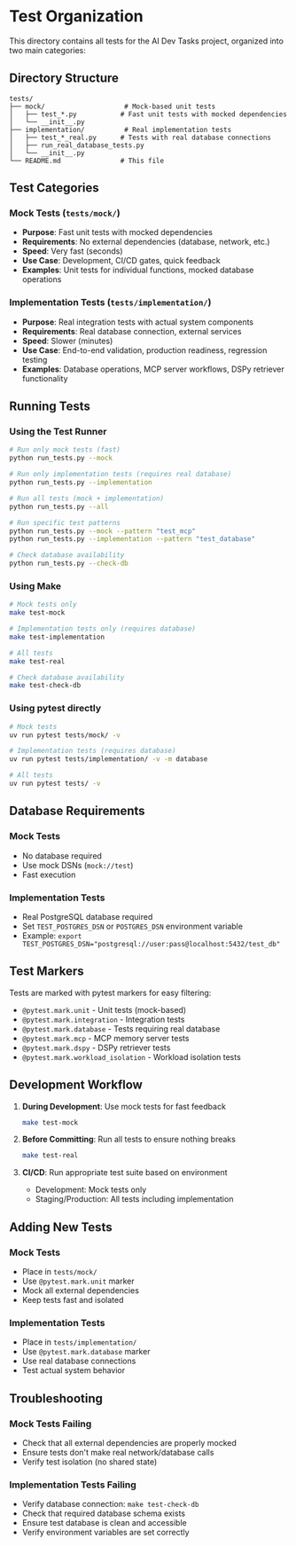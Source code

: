 # Test Organization

This directory contains all tests for the AI Dev Tasks project, organized into two main categories:

## Directory Structure

```
tests/
├── mock/                    # Mock-based unit tests
│   ├── test_*.py           # Fast unit tests with mocked dependencies
│   └── __init__.py
├── implementation/          # Real implementation tests
│   ├── test_*_real.py      # Tests with real database connections
│   ├── run_real_database_tests.py
│   └── __init__.py
└── README.md               # This file
```

## Test Categories

### Mock Tests (`tests/mock/`)
- **Purpose**: Fast unit tests with mocked dependencies
- **Requirements**: No external dependencies (database, network, etc.)
- **Speed**: Very fast (seconds)
- **Use Case**: Development, CI/CD gates, quick feedback
- **Examples**: Unit tests for individual functions, mocked database operations

### Implementation Tests (`tests/implementation/`)
- **Purpose**: Real integration tests with actual system components
- **Requirements**: Real database connection, external services
- **Speed**: Slower (minutes)
- **Use Case**: End-to-end validation, production readiness, regression testing
- **Examples**: Database operations, MCP server workflows, DSPy retriever functionality

## Running Tests

### Using the Test Runner

```bash
# Run only mock tests (fast)
python run_tests.py --mock

# Run only implementation tests (requires real database)
python run_tests.py --implementation

# Run all tests (mock + implementation)
python run_tests.py --all

# Run specific test patterns
python run_tests.py --mock --pattern "test_mcp"
python run_tests.py --implementation --pattern "test_database"

# Check database availability
python run_tests.py --check-db
```

### Using Make

```bash
# Mock tests only
make test-mock

# Implementation tests only (requires database)
make test-implementation

# All tests
make test-real

# Check database availability
make test-check-db
```

### Using pytest directly

```bash
# Mock tests
uv run pytest tests/mock/ -v

# Implementation tests (requires database)
uv run pytest tests/implementation/ -v -m database

# All tests
uv run pytest tests/ -v
```

## Database Requirements

### Mock Tests
- No database required
- Use mock DSNs (`mock://test`)
- Fast execution

### Implementation Tests
- Real PostgreSQL database required
- Set `TEST_POSTGRES_DSN` or `POSTGRES_DSN` environment variable
- Example: `export TEST_POSTGRES_DSN="postgresql://user:pass@localhost:5432/test_db"`

## Test Markers

Tests are marked with pytest markers for easy filtering:

- `@pytest.mark.unit` - Unit tests (mock-based)
- `@pytest.mark.integration` - Integration tests
- `@pytest.mark.database` - Tests requiring real database
- `@pytest.mark.mcp` - MCP memory server tests
- `@pytest.mark.dspy` - DSPy retriever tests
- `@pytest.mark.workload_isolation` - Workload isolation tests

## Development Workflow

1. **During Development**: Use mock tests for fast feedback
   ```bash
   make test-mock
   ```

2. **Before Committing**: Run all tests to ensure nothing breaks
   ```bash
   make test-real
   ```

3. **CI/CD**: Run appropriate test suite based on environment
   - Development: Mock tests only
   - Staging/Production: All tests including implementation

## Adding New Tests

### Mock Tests
- Place in `tests/mock/`
- Use `@pytest.mark.unit` marker
- Mock all external dependencies
- Keep tests fast and isolated

### Implementation Tests
- Place in `tests/implementation/`
- Use `@pytest.mark.database` marker
- Use real database connections
- Test actual system behavior

## Troubleshooting

### Mock Tests Failing
- Check that all external dependencies are properly mocked
- Ensure tests don't make real network/database calls
- Verify test isolation (no shared state)

### Implementation Tests Failing
- Verify database connection: `make test-check-db`
- Check that required database schema exists
- Ensure test database is clean and accessible
- Verify environment variables are set correctly
